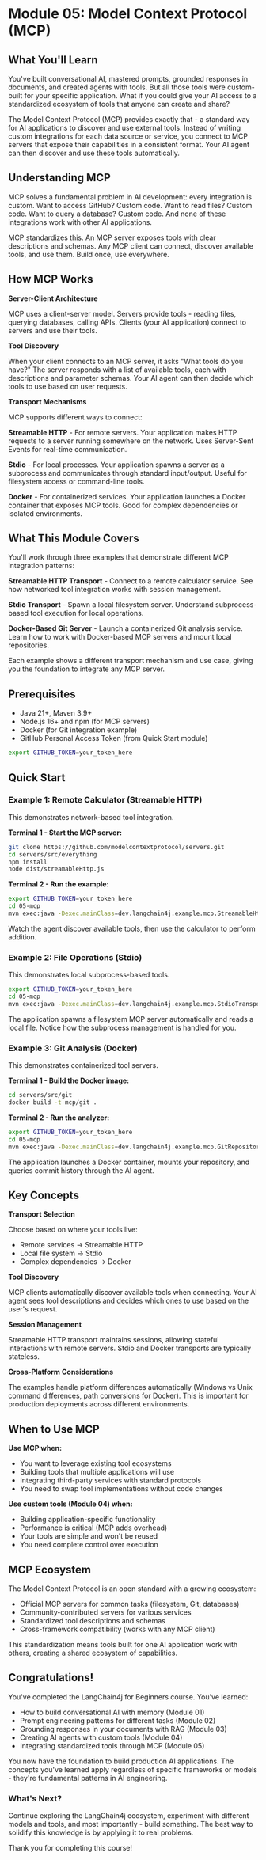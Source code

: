 # Module 05: Model Context Protocol (MCP)

## What You'll Learn

You've built conversational AI, mastered prompts, grounded responses in documents, and created agents with tools. But all those tools were custom-built for your specific application. What if you could give your AI access to a standardized ecosystem of tools that anyone can create and share?

The Model Context Protocol (MCP) provides exactly that - a standard way for AI applications to discover and use external tools. Instead of writing custom integrations for each data source or service, you connect to MCP servers that expose their capabilities in a consistent format. Your AI agent can then discover and use these tools automatically.

## Understanding MCP

MCP solves a fundamental problem in AI development: every integration is custom. Want to access GitHub? Custom code. Want to read files? Custom code. Want to query a database? Custom code. And none of these integrations work with other AI applications.

MCP standardizes this. An MCP server exposes tools with clear descriptions and schemas. Any MCP client can connect, discover available tools, and use them. Build once, use everywhere.

## How MCP Works

**Server-Client Architecture**

MCP uses a client-server model. Servers provide tools - reading files, querying databases, calling APIs. Clients (your AI application) connect to servers and use their tools.

**Tool Discovery**

When your client connects to an MCP server, it asks "What tools do you have?" The server responds with a list of available tools, each with descriptions and parameter schemas. Your AI agent can then decide which tools to use based on user requests.

**Transport Mechanisms**

MCP supports different ways to connect:

**Streamable HTTP** - For remote servers. Your application makes HTTP requests to a server running somewhere on the network. Uses Server-Sent Events for real-time communication.

**Stdio** - For local processes. Your application spawns a server as a subprocess and communicates through standard input/output. Useful for filesystem access or command-line tools.

**Docker** - For containerized services. Your application launches a Docker container that exposes MCP tools. Good for complex dependencies or isolated environments.

## What This Module Covers

You'll work through three examples that demonstrate different MCP integration patterns:

**Streamable HTTP Transport** - Connect to a remote calculator service. See how networked tool integration works with session management.

**Stdio Transport** - Spawn a local filesystem server. Understand subprocess-based tool execution for local operations.

**Docker-Based Git Server** - Launch a containerized Git analysis service. Learn how to work with Docker-based MCP servers and mount local repositories.

Each example shows a different transport mechanism and use case, giving you the foundation to integrate any MCP server.

## Prerequisites

- Java 21+, Maven 3.9+
- Node.js 16+ and npm (for MCP servers)
- Docker (for Git integration example)
- GitHub Personal Access Token (from Quick Start module)

```bash
export GITHUB_TOKEN=your_token_here
```

## Quick Start

### Example 1: Remote Calculator (Streamable HTTP)

This demonstrates network-based tool integration.

**Terminal 1 - Start the MCP server:**
```bash
git clone https://github.com/modelcontextprotocol/servers.git
cd servers/src/everything
npm install
node dist/streamableHttp.js
```

**Terminal 2 - Run the example:**
```bash
export GITHUB_TOKEN=your_token_here
cd 05-mcp
mvn exec:java -Dexec.mainClass=dev.langchain4j.example.mcp.StreamableHttpDemo
```

Watch the agent discover available tools, then use the calculator to perform addition.

### Example 2: File Operations (Stdio)

This demonstrates local subprocess-based tools.

```bash
export GITHUB_TOKEN=your_token_here
cd 05-mcp
mvn exec:java -Dexec.mainClass=dev.langchain4j.example.mcp.StdioTransportDemo
```

The application spawns a filesystem MCP server automatically and reads a local file. Notice how the subprocess management is handled for you.

### Example 3: Git Analysis (Docker)

This demonstrates containerized tool servers.

**Terminal 1 - Build the Docker image:**
```bash
cd servers/src/git
docker build -t mcp/git .
```

**Terminal 2 - Run the analyzer:**
```bash
export GITHUB_TOKEN=your_token_here
cd 05-mcp
mvn exec:java -Dexec.mainClass=dev.langchain4j.example.mcp.GitRepositoryAnalyzer
```

The application launches a Docker container, mounts your repository, and queries commit history through the AI agent.

## Key Concepts

**Transport Selection**

Choose based on where your tools live:
- Remote services → Streamable HTTP
- Local file system → Stdio
- Complex dependencies → Docker

**Tool Discovery**

MCP clients automatically discover available tools when connecting. Your AI agent sees tool descriptions and decides which ones to use based on the user's request.

**Session Management**

Streamable HTTP transport maintains sessions, allowing stateful interactions with remote servers. Stdio and Docker transports are typically stateless.

**Cross-Platform Considerations**

The examples handle platform differences automatically (Windows vs Unix command differences, path conversions for Docker). This is important for production deployments across different environments.

## When to Use MCP

**Use MCP when:**
- You want to leverage existing tool ecosystems
- Building tools that multiple applications will use
- Integrating third-party services with standard protocols
- You need to swap tool implementations without code changes

**Use custom tools (Module 04) when:**
- Building application-specific functionality
- Performance is critical (MCP adds overhead)
- Your tools are simple and won't be reused
- You need complete control over execution


## MCP Ecosystem

The Model Context Protocol is an open standard with a growing ecosystem:

- Official MCP servers for common tasks (filesystem, Git, databases)
- Community-contributed servers for various services
- Standardized tool descriptions and schemas
- Cross-framework compatibility (works with any MCP client)

This standardization means tools built for one AI application work with others, creating a shared ecosystem of capabilities.

## Congratulations!

You've completed the LangChain4j for Beginners course. You've learned:

- How to build conversational AI with memory (Module 01)
- Prompt engineering patterns for different tasks (Module 02)
- Grounding responses in your documents with RAG (Module 03)
- Creating AI agents with custom tools (Module 04)
- Integrating standardized tools through MCP (Module 05)

You now have the foundation to build production AI applications. The concepts you've learned apply regardless of specific frameworks or models - they're fundamental patterns in AI engineering.

### What's Next?

Continue exploring the LangChain4j ecosystem, experiment with different models and tools, and most importantly - build something. The best way to solidify this knowledge is by applying it to real problems.

Thank you for completing this course!
